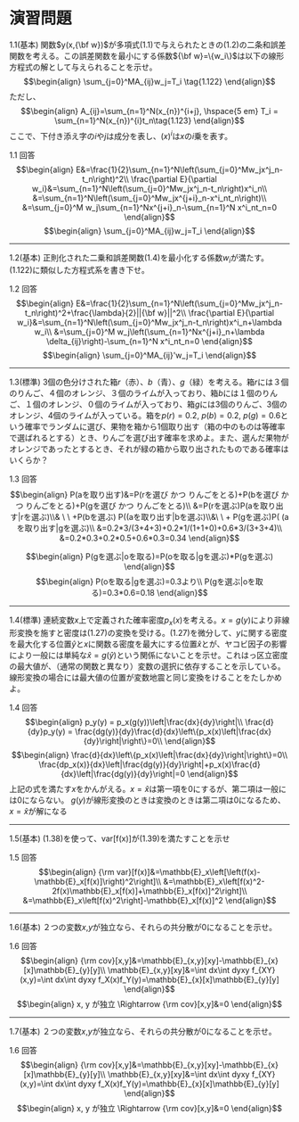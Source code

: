 <script>
MathJax = { 
    tex: {
    inlineMath: [            
    ['$', '$'],
    ['\\(', '\\)']
    ] }
};
</script>
<script id="MathJax-script" async src="https://cdn.jsdelivr.net/npm/mathjax@3/es5/tex-mml-chtml.js"></script>

# 演習問題

1.1(基本) 関数$y(x,{\bf w})$が多項式(1.1)で与えられたときの(1.2)の二条和誤差関数を考える。この誤差関数を最小にする係数${\bf w}=\{w_i\}$は以下の線形方程式の解として与えられることを示せ。
$$\begin{align}
\sum_{j=0}^MA_{ij}w_j=T_i  \tag{1.122}
\end{align}$$
ただし、
$$\begin{align}
A_{ij}=\sum_{n=1}^N(x_{n})^{i+j}, \hspace{5 em} T_i = \sum_{n=1}^N(x_{n})^{i}t_n\tag{1.123}
\end{align}$$
ここで、下付き添え字の$i$や$j$は成分を表し、$(x)^i$は$x$の$i$乗を表す。


1.1 回答
$$\begin{align}
E&=\frac{1}{2}\sum_{n=1}^N\left(\sum_{j=0}^Mw_jx^j_n-t_n\right)^2\\
\frac{\partial E}{\partial w_i}&=\sum_{n=1}^N\left(\sum_{j=0}^Mw_jx^j_n-t_n\right)x^i_n\\
&=\sum_{n=1}^N\left(\sum_{j=0}^Mw_jx^{j+i}_n-x^i_nt_n\right)\\
&=\sum_{j=0}^M w_j\sum_{n=1}^Nx^{j+i}_n-\sum_{n=1}^N x^i_nt_n=0
\end{align}$$
$$\begin{align}
\sum_{j=0}^MA_{ij}w_j=T_i
\end{align}$$

----

1.2(基本) 正則化された二乗和誤差関数(1.4)を最小化する係数$w_i$が満たす。(1.122)に類似した方程式系を書き下せ。


1.2 回答
$$\begin{align}
E&=\frac{1}{2}\sum_{n=1}^N\left(\sum_{j=0}^Mw_jx^j_n-t_n\right)^2+\frac{\lambda}{2}||{\bf w}||^2\\
\frac{\partial E}{\partial w_i}&=\sum_{n=1}^N\left(\sum_{j=0}^Mw_jx^j_n-t_n\right)x^i_n+\lambda w_i\\
&=\sum_{j=0}^M w_j\left(\sum_{n=1}^Nx^{j+i}_n+\lambda \delta_{ij}\right)-\sum_{n=1}^N x^i_nt_n=0
\end{align}$$
$$\begin{align}
\sum_{j=0}^MA_{ij}'w_j=T_i
\end{align}$$

----

1.3(標準) 3個の色分けされた箱$r$（赤）、$b$（青）、$g$（緑）を考える。箱$r$には３個のりんご、４個のオレンジ、３個のライムが入っており、箱$b$には１個のりんご、１個のオレンジ、０個のライムが入っており、箱$g$には3個のりんご、3個のオレンジ、4個のライムが入っている。箱を$p(r)=0.2$, $p(b)=0.2$, $p(g)=0.6$という確率でランダムに選び、果物を箱から1個取り出す（箱の中のものは等確率で選ばれるとする）とき、りんごを選び出す確率を求めよ。また、選んだ果物がオレンジであったとするとき、それが緑の箱から取り出されたものである確率はいくらか？


1.3 回答
$$\begin{align}
P(aを取り出す)&=P(rを選び かつ りんごをとる)+P(bを選び かつ りんごをとる)+P(gを選び かつ りんごをとる)\\
&=P(rを選ぶ)P(aを取り出す|rを選ぶ)\\& \ \ +P(bを選ぶ) P((aを取り出す|bを選ぶ)\\&\ \ + P(gを選ぶ)P( (aを取り出す|gを選ぶ)\\
&=0.2*3/(3+4+3)+0.2*1/(1+1+0)+0.6*3/(3+3+4)\\
&=0.2*0.3+0.2*0.5+0.6*0.3=0.34
\end{align}$$

$$\begin{align}
P(gを選ぶ|oを取る)=P(oを取る|gを選ぶ)*P(gを選ぶ)
\end{align}$$
$$\begin{align}
P(oを取る|gを選ぶ)=0.3より\\
P(gを選ぶ|oを取る)=0.3*0.6=0.18
\end{align}$$

----

1.4(標準) 連続変数$x$上で定義された確率密度$p_x(x)$を考える。$x=g(y)$により非線形変換を施すと密度は(1.27)の変換を受ける。(1.27)を微分して、$y$に関する密度を最大化する位置$\hat{y}$と$x$に関数る密度を最大にする位置$\hat{x}$とが、ヤコビ因子の影響により一般には単純な$\hat{x}=g({\hat y})$という関係にないことを示せ。これはっ区立密度の最大値が、（通常の関数と異なり）変数の選択に依存することを示している。線形変換の場合には最大値の位置が変数地震と同じ変換をけることをたしかめよ。


1.4 回答
$$\begin{align}
p_y(y) = p_x(g(y))\left|\frac{dx}{dy}\right|\\
\frac{d}{dy}p_y(y) = \frac{dg(y)}{dy}\frac{d}{dx}\left\{p_x(x)\left|\frac{dx}{dy}\right|\right\}=0\\
\end{align}$$
$$\begin{align}
\frac{d}{dx}\left\{p_x(x)\left|\frac{dx}{dy}\right|\right\}=0\\
\frac{dp_x(x)}{dx}\left|\frac{dg(y)}{dy}\right|+p_x(x)\frac{d}{dx}\left|\frac{dg(y)}{dy}\right|=0
\end{align}$$
上記の式を満たす$x$をかんがえる。$x={\hat x}$は第一項を0にするが、第二項は一般には0にならない。
$g(y)$が線形変換のときは変換のときは第二項は0になるため、$x={\hat x}$が解になる

----
1.5(基本) (1.38)を使って、var[f(x)]が(1.39)を満たすことを示せ


1.5 回答
$$\begin{align}
{\rm var}[f(x)]&=\mathbb{E}_x\left[\left(f(x)-\mathbb{E}_x[f(x)]\right)^2\right]\\
&=\mathbb{E}_x\left[f(x)^2-2f(x)\mathbb{E}_x[f(x)]+\mathbb{E}_x[f(x)]^2\right]\\
&=\mathbb{E}_x\left[f(x)^2\right]-\mathbb{E}_x[f(x)]^2
\end{align}$$

----

1.6(基本) ２つの変数$x$,$y$が独立なら、それらの共分散が0になることを示せ。


1.6 回答
$$\begin{align}
{\rm cov}[x,y]&=\mathbb{E}_{x,y}[xy]-\mathbb{E}_{x}[x]\mathbb{E}_{y}[y]\\
\mathbb{E}_{x,y}[xy]&=\int dx\int dyxy f_{XY}(x,y)=\int dx\int dyxy f_X(x)f_Y(y)=\mathbb{E}_{x}[x]\mathbb{E}_{y}[y]
\end{align}$$
$$\begin{align}
x, y が独立 \Rightarrow {\rm cov}[x,y]&=0
\end{align}$$

----

1.7(基本) ２つの変数$x$,$y$が独立なら、それらの共分散が0になることを示せ。


1.6 回答
$$\begin{align}
{\rm cov}[x,y]&=\mathbb{E}_{x,y}[xy]-\mathbb{E}_{x}[x]\mathbb{E}_{y}[y]\\
\mathbb{E}_{x,y}[xy]&=\int dx\int dyxy f_{XY}(x,y)=\int dx\int dyxy f_X(x)f_Y(y)=\mathbb{E}_{x}[x]\mathbb{E}_{y}[y]
\end{align}$$
$$\begin{align}
x, y が独立 \Rightarrow {\rm cov}[x,y]&=0
\end{align}$$

